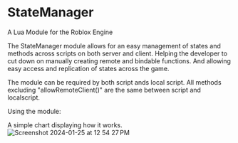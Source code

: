 # StateManager
A Lua Module for the Roblox Engine

The StateManager module allows for an easy management of states and methods across scripts on both server and client.
Helping the developer to cut down on manually creating remote and bindable functions. And allowing easy access and replication of states across the game.

The module can be required by both script ands local script. All methods excluding "allowRemoteClient()" are the same between script and localscript.

Using the module:




A simple chart displaying how it works.
![Screenshot 2024-01-25 at 12 54 27 PM](https://github.com/NoahSpencerCode/StateManager/assets/84402734/44ec9208-d0da-4f86-b0ac-ba731e207049)
